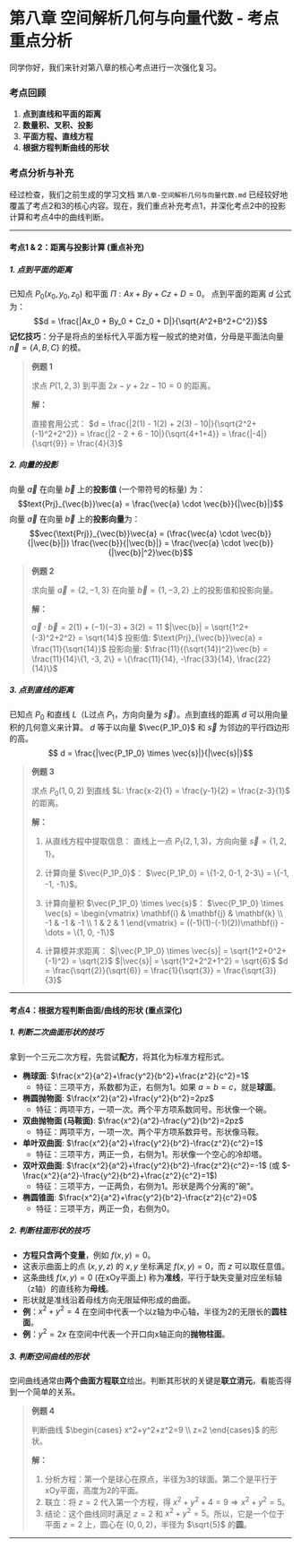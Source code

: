# 第八章 空间解析几何与向量代数 - 考点重点分析

同学你好，我们来针对第八章的核心考点进行一次强化复习。

### 考点回顾

1.  **点到直线和平面的距离**
2.  **数量积、叉积、投影**
3.  **平面方程、直线方程**
4.  **根据方程判断曲线的形状**

### 考点分析与补充

经过检查，我们之前生成的学习文档 `第八章-空间解析几何与向量代数.md` 已经较好地覆盖了考点2和3的核心内容。现在，我们重点补充考点1，并深化考点2中的投影计算和考点4中的曲线判断。

---

#### 考点1 & 2：距离与投影计算 (重点补充)

##### 1. 点到平面的距离

已知点 $P_0(x_0, y_0, z_0)$ 和平面 $\Pi: Ax+By+Cz+D=0$。
点到平面的距离 $d$ 公式为：
$$d = \frac{|Ax_0 + By_0 + Cz_0 + D|}{\sqrt{A^2+B^2+C^2}}$$
**记忆技巧**：分子是将点的坐标代入平面方程一般式的绝对值，分母是平面法向量 $\vec{n}=\{A,B,C\}$ 的模。

> **例题 1**
>
> 求点 $P(1, 2, 3)$ 到平面 $2x - y + 2z - 10 = 0$ 的距离。
>
> **解：**
>
> 直接套用公式：
> $d = \frac{|2(1) - 1(2) + 2(3) - 10|}{\sqrt{2^2+(-1)^2+2^2}} = \frac{|2 - 2 + 6 - 10|}{\sqrt{4+1+4}} = \frac{|-4|}{\sqrt{9}} = \frac{4}{3}$

##### 2. 向量的投影

向量 $\vec{a}$ 在向量 $\vec{b}$ 上的**投影值** (一个带符号的标量) 为：
$$text{Prj}_{\vec{b}}\vec{a} = \frac{\vec{a} \cdot \vec{b}}{|\vec{b}|}$$
向量 $\vec{a}$ 在向量 $\vec{b}$ 上的**投影向量**为：
$$vec{\text{Prj}}_{\vec{b}}\vec{a} = (\frac{\vec{a} \cdot \vec{b}}{|\vec{b}|}) \frac{\vec{b}}{|\vec{b}|} = \frac{\vec{a} \cdot \vec{b}}{|\vec{b}|^2}\vec{b}$$

> **例题 2**
>
> 求向量 $\vec{a}=\{2, -1, 3\}$ 在向量 $\vec{b}=\{1, -3, 2\}$ 上的投影值和投影向量。
>
> **解：**
>
> $\vec{a} \cdot \vec{b} = 2(1) + (-1)(-3) + 3(2) = 11$
> $|\vec{b}| = \sqrt{1^2+(-3)^2+2^2} = \sqrt{14}$
> 投影值: $\text{Prj}_{\vec{b}}\vec{a} = \frac{11}{\sqrt{14}}$
> 投影向量: $\frac{11}{(\sqrt{14})^2}\vec{b} = \frac{11}{14}\{1, -3, 2\} = \{\frac{11}{14}, -\frac{33}{14}, \frac{22}{14}\}$

##### 3. 点到直线的距离

已知点 $P_0$ 和直线 $L$（L过点 $P_1$，方向向量为 $\vec{s}$）。点到直线的距离 $d$ 可以用向量积的几何意义来计算。
$d$ 等于以向量 $\vec{P_1P_0}$ 和 $\vec{s}$ 为邻边的平行四边形的高。
$$ d = \frac{|\vec{P_1P_0} \times \vec{s}|}{|\vec{s}|}$$

> **例题 3**
>
> 求点 $P_0(1, 0, 2)$ 到直线 $L: \frac{x-2}{1} = \frac{y-1}{2} = \frac{z-3}{1}$ 的距离。
>
> **解：**
>
> 1.  从直线方程中提取信息：
>     直线上一点 $P_1(2, 1, 3)$，方向向量 $\vec{s}=\{1, 2, 1\}$。
>
> 2.  计算向量 $\vec{P_1P_0}$：
>     $\vec{P_1P_0} = \{1-2, 0-1, 2-3\} = \{-1, -1, -1\}$。
>
> 3.  计算向量积 $\vec{P_1P_0} \times \vec{s}$：
>     $\vec{P_1P_0} \times \vec{s} = \begin{vmatrix} \mathbf{i} & \mathbf{j} & \mathbf{k} \\ -1 & -1 & -1 \\ 1 & 2 & 1 \end{vmatrix} = ((-1)(1)-(-1)(2))\mathbf{i} - \dots = \{1, 0, -1\}$
>
> 4.  计算模并求距离：
>     $|\vec{P_1P_0} \times \vec{s}| = \sqrt{1^2+0^2+(-1)^2} = \sqrt{2}$
>     $|\vec{s}| = \sqrt{1^2+2^2+1^2} = \sqrt{6}$
>     $d = \frac{\sqrt{2}}{\sqrt{6}} = \frac{1}{\sqrt{3}} = \frac{\sqrt{3}}{3}$

---

#### 考点4：根据方程判断曲面/曲线的形状 (重点深化)

##### 1. 判断二次曲面形状的技巧

拿到一个三元二次方程，先尝试**配方**，将其化为标准方程形式。

- **椭球面**: $\frac{x^2}{a^2}+\frac{y^2}{b^2}+\frac{z^2}{c^2}=1$
  - 特征：三项平方，系数都为正，右侧为1。如果 $a=b=c$，就是**球面**。
- **椭圆抛物面**: $\frac{x^2}{a^2}+\frac{y^2}{b^2}=2pz$
  - 特征：两项平方，一项一次。两个平方项系数同号。形状像一个碗。
- **双曲抛物面 (马鞍面)**: $\frac{x^2}{a^2}-\frac{y^2}{b^2}=2pz$
  - 特征：两项平方，一项一次。两个平方项系数异号。形状像马鞍。
- **单叶双曲面**: $\frac{x^2}{a^2}+\frac{y^2}{b^2}-\frac{z^2}{c^2}=1$
  - 特征：三项平方，两正一负，右侧为1。形状像一个空心的冷却塔。
- **双叶双曲面**: $\frac{x^2}{a^2}+\frac{y^2}{b^2}-\frac{z^2}{c^2}=-1$  (或 $-\frac{x^2}{a^2}-\frac{y^2}{b^2}+\frac{z^2}{c^2}=1$)
  - 特征：三项平方，一正两负，右侧为1。形状是两个分离的"碗"。
- **椭圆锥面**: $\frac{x^2}{a^2}+\frac{y^2}{b^2}-\frac{z^2}{c^2}=0$
  - 特征：三项平方，两正一负，右侧为0。

##### 2. 判断柱面形状的技巧

- **方程只含两个变量**，例如 $f(x, y)=0$。
- 这表示曲面上的点 $(x, y, z)$ 的 $x,y$ 坐标满足 $f(x,y)=0$，而 $z$ 可以取任意值。
- 这条曲线 $f(x,y)=0$ (在xOy平面上) 称为**准线**，平行于缺失变量对应坐标轴（z轴）的直线称为**母线**。
- 形状就是准线沿着母线方向无限延伸形成的曲面。
- **例**：$x^2+y^2=4$ 在空间中代表一个以z轴为中心轴，半径为2的无限长的**圆柱面**。
- **例**：$y^2=2x$ 在空间中代表一个开口向x轴正向的**抛物柱面**。

##### 3. 判断空间曲线的形状

空间曲线通常由**两个曲面方程联立**给出。判断其形状的关键是**联立消元**，看能否得到一个简单的关系。

> **例题 4**
>
> 判断曲线 $\begin{cases} x^2+y^2+z^2=9 \\ z=2 \end{cases}$ 的形状。
>
> **解：**
>
> 1.  分析方程：第一个是球心在原点，半径为3的球面。第二个是平行于xOy平面，高度为2的平面。
> 2.  联立：将 $z=2$ 代入第一个方程，得 $x^2+y^2+4=9 \Rightarrow x^2+y^2=5$。
> 3.  结论：这个曲线同时满足 $z=2$ 和 $x^2+y^2=5$。所以，它是一个位于平面 $z=2$ 上，圆心在 $(0,0,2)$，半径为 $\sqrt{5}$ 的**圆**。
--- 